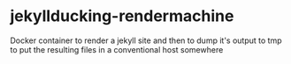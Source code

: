 # jekyllducking-rendermachine
Docker container to render a jekyll site and then to dump it's output to tmp to put the resulting files in a conventional host somewhere
